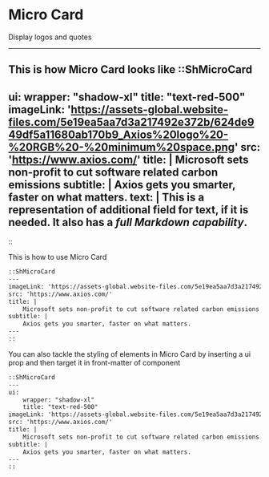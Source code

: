 # Micro Card
Display logos and quotes 
____

This is how Micro Card looks like
::ShMicroCard
---
ui:
    wrapper: "shadow-xl"
    title: "text-red-500"
imageLink: 'https://assets-global.website-files.com/5e19ea5aa7d3a217492e372b/624de949df5a11680ab170b9_Axios%20logo%20-%20RGB%20-%20minimum%20space.png'
src: 'https://www.axios.com/'
title: |
    Microsoft sets non-profit to cut software related carbon emissions 
subtitle: |
    Axios gets you smarter, faster on what matters.
text: |
    This is a representation of additional field for text, if it is needed. It also has a *full Markdown capability*.
---
::

This is how to use Micro Card
```md
::ShMicroCard
---
imageLink: 'https://assets-global.website-files.com/5e19ea5aa7d3a217492e372b/624de949df5a11680ab170b9_Axios%20logo%20-%20RGB%20-%20minimum%20space.png'
src: 'https://www.axios.com/'
title: |
    Microsoft sets non-profit to cut software related carbon emissions
subtitle: |
    Axios gets you smarter, faster on what matters.
---
::
```

You can also tackle the styling of elements in Micro Card by inserting a ui prop and then target it in front-matter of component

```md
::ShMicroCard
---
ui:
    wrapper: "shadow-xl"
    title: "text-red-500"
imageLink: 'https://assets-global.website-files.com/5e19ea5aa7d3a217492e372b/624de949df5a11680ab170b9_Axios%20logo%20-%20RGB%20-%20minimum%20space.png'
src: 'https://www.axios.com/'
title: |
    Microsoft sets non-profit to cut software related carbon emissions
subtitle: |
    Axios gets you smarter, faster on what matters.
---
::
```